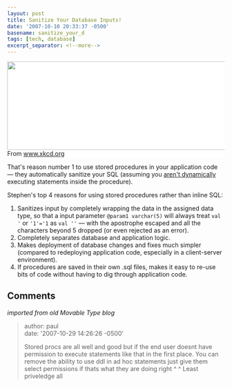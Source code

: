 ```yaml
---
layout: post
title: Sanitize Your Database Inputs!
date: '2007-10-10 20:33:37 -0500'
basename: sanitize_your_d
tags: [tech, database]
excerpt_separator: <!--more-->
---
```


<p style="background: white!Important; overflow: scroll;">
<img src="https://imgs.xkcd.com/comics/exploits_of_a_mom.png" width="666" height="205" />
From <a href="https://www.xkcd.org/">www.xkcd.org</a>

That's reason number 1 to use  stored procedures in your application code
&mdash; they automatically sanitize your SQL (assuming you <a
href="http://www.owasp.org/index.php/Testing_for_SQL_Injection#Stored_Procedure_Injection">aren't
dynamically</a> executing  statements inside the procedure).

Stephen's top 4 reasons for using stored procedures rather than inline SQL:

<!--more-->

1. Sanitizes input by completely wrapping the data in the assigned data type, so
   that a input parameter `@param1 varchar(5)` will always treat `val '` or
   `'1'='1` as `val ''` &mdash; with the apostrophe escaped and all the
   characters beyond 5 dropped (or even rejected as an error).
1. Completely separates database and application logic.
1. Makes deployment of database changes and fixes much simpler (compared to
   redeploying application code, especially in a client-server environment).
1. If procedures are saved in their own .sql files, makes it easy to re-use bits
   of code without having to dig through application code.

## Comments

_imported from old Movable Type blog_

> author: paul\
> date: '2007-10-29 14:26:26 -0500'
>
> Stored procs are all well and good  but if the  end user doesnt have
> permission to execute  statements like that in the first place. You can remove
> the ability to use ddl in ad hoc statements just give them select permissions
> if thats what they are  doing right ^ ^ Least priveledge all
